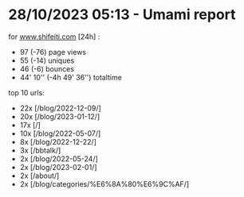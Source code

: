 # 28/10/2023 05:13 - Umami report
for www.shifeiti.com [24h] :

 - 97 (-76) page views
 - 55 (-14) uniques
 - 46 (-6) bounces
 - 44' 10'' (-4h 49' 36'') totaltime


top 10 urls:
 - 22x [/blog/2022-12-09/]
 - 20x [/blog/2023-01-12/]
 - 17x [/]
 - 10x [/blog/2022-05-07/]
 - 8x [/blog/2022-12-22/]
 - 3x [/bbtalk/]
 - 2x [/blog/2022-05-24/]
 - 2x [/blog/2023-02-01/]
 - 2x [/about/]
 - 2x [/blog/categories/%E6%8A%80%E6%9C%AF/]


